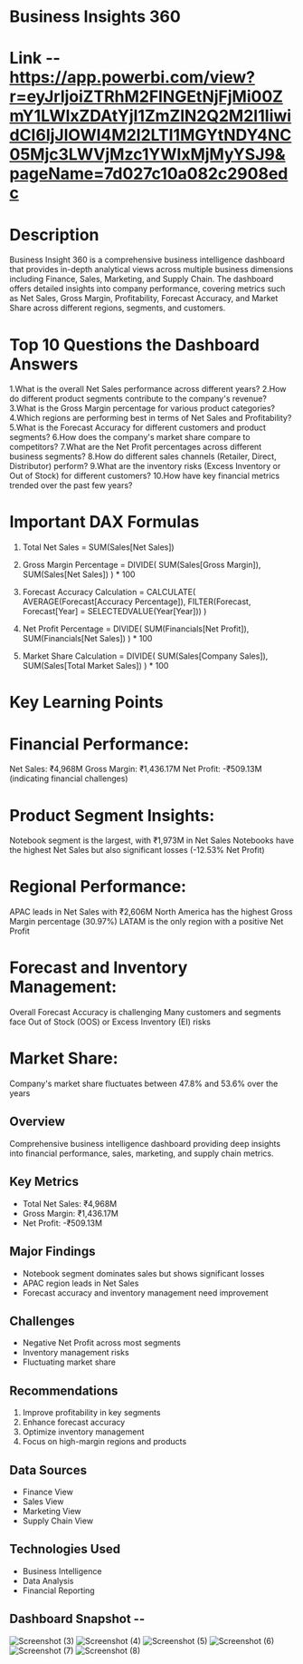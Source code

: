 # Business Insights 360
# Link --https://app.powerbi.com/view?r=eyJrIjoiZTRhM2FlNGEtNjFjMi00ZmY1LWIxZDAtYjI1ZmZlN2Q2M2I1IiwidCI6IjJlOWI4M2I2LTI1MGYtNDY4NC05Mjc3LWVjMzc1YWIxMjMyYSJ9&pageName=7d027c10a082c2908edc
# Description
Business Insight 360 is a comprehensive business intelligence dashboard that provides in-depth analytical views across multiple business dimensions including Finance, Sales, Marketing, and Supply Chain. The dashboard offers detailed insights into company performance, covering metrics such as Net Sales, Gross Margin, Profitability, Forecast Accuracy, and Market Share across different regions, segments, and customers.

# Top 10 Questions the Dashboard Answers
1.What is the overall Net Sales performance across different years?
2.How do different product segments contribute to the company's revenue?
3.What is the Gross Margin percentage for various product categories?
4.Which regions are performing best in terms of Net Sales and Profitability?
5.What is the Forecast Accuracy for different customers and product segments?
6.How does the company's market share compare to competitors?
7.What are the Net Profit percentages across different business segments?
8.How do different sales channels (Retailer, Direct, Distributor) perform?
9.What are the inventory risks (Excess Inventory or Out of Stock) for different customers?
10.How have key financial metrics trended over the past few years?

# Important DAX Formulas
1. Total Net Sales = SUM(Sales[Net Sales])

2. Gross Margin Percentage = 
   DIVIDE(
     SUM(Sales[Gross Margin]), 
     SUM(Sales[Net Sales])
   ) * 100

3. Forecast Accuracy Calculation = 
   CALCULATE(
     AVERAGE(Forecast[Accuracy Percentage]),
     FILTER(Forecast, Forecast[Year] = SELECTEDVALUE(Year[Year]))
   )

4. Net Profit Percentage = 
   DIVIDE(
     SUM(Financials[Net Profit]),
     SUM(Financials[Net Sales])
   ) * 100

5. Market Share Calculation = 
   DIVIDE(
     SUM(Sales[Company Sales]),
     SUM(Sales[Total Market Sales])
   ) * 100
   
# Key Learning Points
# Financial Performance:

Net Sales: ₹4,968M
Gross Margin: ₹1,436.17M
Net Profit: -₹509.13M (indicating financial challenges)


# Product Segment Insights:

Notebook segment is the largest, with ₹1,973M in Net Sales
Notebooks have the highest Net Sales but also significant losses (-12.53% Net Profit)


# Regional Performance:

APAC leads in Net Sales with ₹2,606M
North America has the highest Gross Margin percentage (30.97%)
LATAM is the only region with a positive Net Profit


# Forecast and Inventory Management:

Overall Forecast Accuracy is challenging
Many customers and segments face Out of Stock (OOS) or Excess Inventory (EI) risks


# Market Share:

Company's market share fluctuates between 47.8% and 53.6% over the years

## Overview
Comprehensive business intelligence dashboard providing deep insights into financial performance, sales, marketing, and supply chain metrics.

## Key Metrics
- Total Net Sales: ₹4,968M
- Gross Margin: ₹1,436.17M
- Net Profit: -₹509.13M

## Major Findings
- Notebook segment dominates sales but shows significant losses
- APAC region leads in Net Sales
- Forecast accuracy and inventory management need improvement

## Challenges
- Negative Net Profit across most segments
- Inventory management risks
- Fluctuating market share

## Recommendations
1. Improve profitability in key segments
2. Enhance forecast accuracy
3. Optimize inventory management
4. Focus on high-margin regions and products

## Data Sources
- Finance View
- Sales View
- Marketing View
- Supply Chain View

## Technologies Used
- Business Intelligence
- Data Analysis
- Financial Reporting

## Dashboard Snapshot -- 
![Screenshot (3)](https://github.com/user-attachments/assets/b2a5ed4c-aa04-4cdd-9c36-18bc8d01f79f)
![Screenshot (4)](https://github.com/user-attachments/assets/052c9e13-f7f7-4e6b-ae23-6136cfb6631c)
![Screenshot (5)](https://github.com/user-attachments/assets/140a4d48-a7ce-4186-a89d-c9ccf3dcfb6b)
![Screenshot (6)](https://github.com/user-attachments/assets/047de49c-e095-4062-b140-b641d336d62f)
![Screenshot (7)](https://github.com/user-attachments/assets/eb4cf314-381d-4cd9-82a8-e178f29997e0)
![Screenshot (8)](https://github.com/user-attachments/assets/80de80a2-8d2c-42cb-9d99-6da3fd1ca95f)
